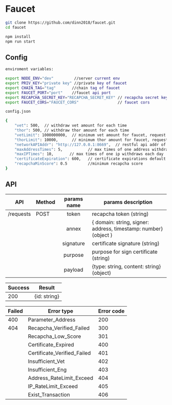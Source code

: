 # Faucet

```bash
git clone https://github.com/dinn2018/faucet.git
cd faucet

npm install
npm run start
```

## Config

```bash
enviroment variables:

export NODE_ENV="dev"         //server current env
export PRIV_KEY="private key" //private key of faucet 
export CHAIN_TAG="tag"       //chain tag of faucet
export FAUCET_PORT="port"    //faucet api port
export RECAPCHA_SECRET_KEY="RECAPCHA_SECRET_KEY" // recapcha secret key
export FAUCET_CORS="FAUCET_CORS"         		 // faucet cors

config.json

{
    "vet": 500,  // withdraw vet amount for each time
    "thor": 500, // withdraw thor amount for each time
    "vetLimit": 1000000000,  // minimum vet amount for faucet, request will be forbidden if balance of faucet is less than vetLimit
    "thorLimit": 10000,      // minimum thor amount for faucet, request will be forbidden if thor of faucet is less than thorLimit
    "networkAPIAddr": "http://127.0.0.1:8669",  // restful api addr of block chain  
    "maxAddressTimes": 5,			// max times of one address withdraws each day
    "maxIPTimes": 10, 		// max times of one ip withdraws each day
    "certificateExpiration": 600,   // certificate expirations default:600s
    "recapchaMinScore": 0.5			//minimum recapcha score
}
```

## API

| API       | Method | params name | params description                                           |
| --------- | ------ | :---------: | ------------------------------------------------------------ |
| /requests | POST   |    token    | recapcha token (string)                                      |
|           |        |    annex    | { domain: string, signer: address, timestamp: number}  (object ) |
|           |        |  signature  | certificate signature (string)                               |
|           |        |   purpose   | purpose for sign certificate (string)                        |
|           |        |   payload   | {type: string, content: string} (object)                     |

| Success | Result       |
| ------- | ------------ |
| 200     | {id: string} |

| Failed | Error type                  | Error code |
| ------ | --------------------------- | ---------- |
| 400    | Parameter_Address           | 200        |
| 404    | Recapcha_Verified_Failed    | 300        |
|        | Recapcha_Low_Score          | 301        |
|        | Certificate_Expired         | 400        |
|        | Certificate_Verified_Failed | 401        |
|        | Insufficient_Vet            | 402        |
|        | Insufficient_Eng            | 403        |
|        | Address_RateLimit_Exceed    | 404        |
|        | IP_RateLimit_Exceed         | 405        |
|        | Exist_Transaction           | 406        |

